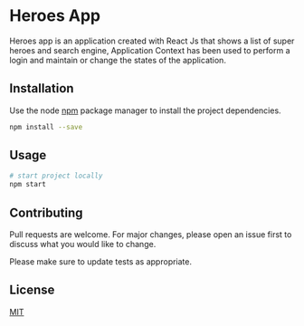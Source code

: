 # Heroes App

Heroes app is an application created with React Js that shows a list of super heroes and search engine, Application Context has been used to perform a login and maintain or change the states of the application.

## Installation

Use the node [npm](https://github.com/nodejs/nodejs.dev) package manager to install the project dependencies.

```bash
npm install --save
```

## Usage

```python
# start project locally
npm start
```

## Contributing

Pull requests are welcome. For major changes, please open an issue first to discuss what you would like to change.

Please make sure to update tests as appropriate.

## License

[MIT](https://choosealicense.com/licenses/mit/)